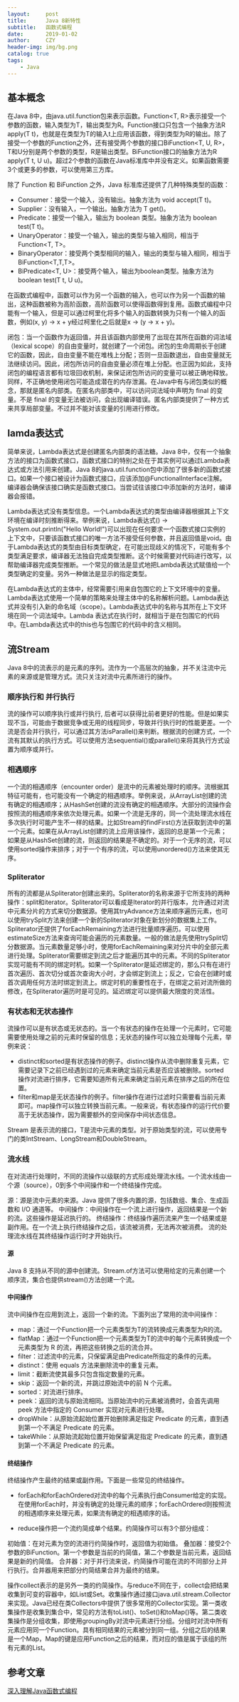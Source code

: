 ```yaml
---
layout:     post
title:      Java 8新特性
subtitle:   函数式编程
date:       2019-01-02
author:     CZY
header-img: img/bg.png
catalog: true
tags:
    - Java
---
```


## 基本概念

在Java 8中，由java.util.function包来表示函数。Function<T, R>表示接受一个参数的函数，输入类型为T，输出类型为R。Function接口只包含一个抽象方法R apply(T t)，也就是在类型为T的输入t上应用该函数，得到类型为R的输出。除了接受一个参数的Function之外，还有接受两个参数的接口BiFunction<T, U, R>，T和U分别是两个参数的类型，R是输出类型。BiFunction接口的抽象方法为R apply(T t, U u)。超过2个参数的函数在Java标准库中并没有定义。如果函数需要3个或更多的参数，可以使用第三方库。

除了 Function 和 BiFunction 之外，Java 标准库还提供了几种特殊类型的函数：
+ Consumer<T>：接受一个输入，没有输出。抽象方法为 void accept(T t)。
+ Supplier<T>：没有输入，一个输出。抽象方法为 T get()。
+ Predicate<T>：接受一个输入，输出为 boolean 类型。抽象方法为 boolean test(T t)。
+ UnaryOperator<T>：接受一个输入，输出的类型与输入相同，相当于 Function<T, T>。
+ BinaryOperator<T>：接受两个类型相同的输入，输出的类型与输入相同，相当于 BiFunction<T,T,T>。
+ BiPredicate<T, U>：接受两个输入，输出为boolean类型。抽象方法为 boolean test(T t, U u)。

在函数式编程中，函数可以作为另一个函数的输入，也可以作为另一个函数的输出，这种函数被称为高阶函数，高阶函数可以使得函数得到复用。函数式编程中只能有一个输入，但是可以通过柯里化将多个输入的函数转换为只有一个输入的函数，例如(x, y) -> x + y经过柯里化之后就是x -> (y -> x + y)。

闭包：当一个函数作为返回值，并且该函数内部使用了出现在其所在函数的词法域（lexical scope）的自由变量时，就创建了一个闭包。闭包的生命周期长于创建它的函数，因此，自由变量不能在堆栈上分配；否则一旦函数退出，自由变量就无法继续访问。因此，闭包所访问的自由变量必须在堆上分配。也正因为如此，支持闭包的编程语言都有垃圾回收机制，来保证闭包所访问的变量可以被正确地释放。同样，不正确地使用闭包可能造成潜在的内存泄漏。在Java中有与闭包类似的概念，那就是匿名内部类。在匿名内部类中，可以访问词法域中声明为 final 的变量。不是 final 的变量无法被访问，会出现编译错误。匿名内部类提供了一种方式来共享局部变量。不过并不能对该变量的引用进行修改。

## lamda表达式

简单来说，Lambda表达式是创建匿名内部类的语法糖。Java 8中，仅有一个抽象方法的接口为函数式接口，函数式接口的特别之处在于其实例可以通过Lambda表达式或方法引用来创建。Java 8的java.util.function包中添加了很多新的函数式接口。如果一个接口被设计为函数式接口，应该添加@FunctionalInterface注解。编译器会确保该接口确实是函数式接口。当尝试往该接口中添加新的方法时，编译器会报错。

Lambda表达式没有类型信息。一个Lambda表达式的类型由编译器根据其上下文环境在编译时刻推断得来。举例来说，Lambda表达式() -> System.out.println("Hello World!")可以出现在任何要求一个函数式接口实例的上下文中，只要该函数式接口的唯一方法不接受任何参数，并且返回值是void。由于Lambda表达式的类型由目标类型确定，在可能出现歧义的情况下，可能有多个类型满足要求，编译器无法独自完成类型推断。这个时候需要对代码进行改写，以帮助编译器完成类型推断。一个常见的做法是显式地把Lambda表达式赋值给一个类型确定的变量。另外一种做法是显示的指定类型。

在Lambda表达式的主体中，经常需要引用来自包围它的上下文环境中的变量。Lambda表达式使用一个简单的策略来处理主体中的名称解析问题。Lambda表达式并没有引入新的命名域（scope）。Lambda表达式中的名称与其所在上下文环境在同一个词法域中。Lambda 表达式在执行时，就相当于是在包围它的代码中。在Lambda表达式中的this也与包围它的代码中的含义相同。

## 流Stream

Java 8中的流表示的是元素的序列。流作为一个高层次的抽象，并不关注流中元素的来源或是管理方式。流只关注对流中元素所进行的操作。

### 顺序执行和 并行执行

流的操作可以顺序执行或并行执行, 后者可以获得比前者更好的性能。但是如果实现不当，可能由于数据竞争或无用的线程同步，导致并行执行时的性能更差。一个流是否会并行执行，可以通过其方法isParallel()来判断。根据流的创建方式，一个流有其默认的执行方式。可以使用方法sequential()或parallel()来将其执行方式设置为顺序或并行。

### 相遇顺序

一个流的相遇顺序（encounter order）是流中的元素被处理时的顺序。流根据其特征可能有，也可能没有一个确定的相遇顺序。举例来说，从ArrayList创建的流有确定的相遇顺序；从HashSet创建的流没有确定的相遇顺序。大部分的流操作会按照流的相遇顺序来依次处理元素。如果一个流是无序的，同一个流处理流水线在多次执行时可能产生不一样的结果。比如Stream的findFirst()方法获取到流中的第一个元素。如果在从ArrayList创建的流上应用该操作，返回的总是第一个元素；如果是从HashSet创建的流，则返回的结果是不确定的。对于一个无序的流，可以使用sorted操作来排序；对于一个有序的流，可以使用unordered()方法来使其无序。

### Spliterator

所有的流都是从Spliterator创建出来的。Spliterator的名称来源于它所支持的两种操作：split和iterator。Spliterator可以看成是Iterator的并行版本，允许通过对流中元素分片的方式来切分数据源。使用其tryAdvance方法来顺序遍历元素，也可以使用trySplit方法来创建一个新的Spliterator对象在新划分的数据集上工作。Spliterator还提供了forEachRemaining方法进行批量顺序遍历。可以使用estimateSize方法来查询可能会遍历的元素数量。一般的做法是先使用trySplit切分数据源。当元素数量足够小时，使用forEachRemaining来对分片中的全部元素进行处理。Spliterator需要绑定到流之后才能遍历其中的元素。不同的Spliterator实现可能有不同的绑定时机。如果一个Spliterator是延迟绑定的，那么只有在进行首次遍历、首次切分或首次查询大小时，才会绑定到流上；反之，它会在创建时或首次调用任何方法时绑定到流上。绑定时机的重要性在于，在绑定之前对流所做的修改，在Spliterator遍历时是可见的。延迟绑定可以提供最大限度的灵活性。

### 有状态和无状态操作

流操作可以是有状态或无状态的。当一个有状态的操作在处理一个元素时，它可能需要使用处理之前的元素时保留的信息；无状态的操作可以独立处理每个元素，举例来说：

+ distinct和sorted是有状态操作的例子。distinct操作从流中删除重复元素，它需要记录下之前已经遇到过的元素来确定当前元素是否应该被删除。sorted 操作对流进行排序，它需要知道所有元素来确定当前元素在排序之后的所在位置。
+ filter和map是无状态操作的例子。filter操作在进行过滤时只需要看当前元素即可。map操作可以独立转换当前元素。一般来说，有状态操作的运行代价要高于无状态操作，因为需要额外的空间保存中间状态信息。

Stream<T> 是表示流的接口，T是流中元素的类型。对于原始类型的流，可以使用专门的类IntStream、LongStream和DoubleStream。

### 流水线

在对流进行处理时，不同的流操作以级联的方式形成处理流水线。一个流水线由一个源（source），0到多个中间操作和一个终结操作完成。

源：源是流中元素的来源。Java 提供了很多内置的源，包括数组、集合、生成函数和 I/O 通道等。
中间操作：中间操作在一个流上进行操作，返回结果是一个新的流。这些操作是延迟执行的。
终结操作：终结操作遍历流来产生一个结果或是副作用。在一个流上执行终结操作之后，该流被消费，无法再次被消费。
流的处理流水线在其终结操作运行时才开始执行。

#### 源

Java 8 支持从不同的源中创建流。Stream.of方法可以使用给定的元素创建一个顺序流，集合也提供stream()方法创建一个流。

#### 中间操作

流中间操作在应用到流上，返回一个新的流。下面列出了常用的流中间操作：

+ map：通过一个Function把一个元素类型为T的流转换成元素类型为R的流。
+ flatMap：通过一个Function把一个元素类型为T的流中的每个元素转换成一个元素类型为 R 的流，再把这些转换之后的流合并。
+ filter：过滤流中的元素，只保留满足由Predicate所指定的条件的元素。
+ distinct：使用 equals 方法来删除流中的重复元素。
+ limit：截断流使其最多只包含指定数量的元素。
+ skip：返回一个新的流，并跳过原始流中的前 N 个元素。
+ sorted：对流进行排序。
+ peek：返回的流与原始流相同。当原始流中的元素被消费时，会首先调用 peek 方法中指定的 Consumer 实现对元素进行处理。
+ dropWhile：从原始流起始位置开始删除满足指定 Predicate 的元素，直到遇到第一个不满足 Predicate 的元素。
+ takeWhile：从原始流起始位置开始保留满足指定 Predicate 的元素，直到遇到第一个不满足 Predicate 的元素。

#### 终结操作

终结操作产生最终的结果或副作用。下面是一些常见的终结操作。

+ forEach和forEachOrdered对流中的每个元素执行由Consumer给定的实现。在使用forEach时，并没有确定的处理元素的顺序；forEachOrdered则按照流的相遇顺序来处理元素，如果流有确定的相遇顺序的话。

+ reduce操作把一个流约简成单个结果。约简操作可以有3个部分组成：

初始值：在对元素为空的流进行约简操作时，返回值为初始值。
叠加器：接受2个参数的BiFunction。第一个参数是当前的约简值，第二个参数是当前元素，返回结果是新的约简值。
合并器：对于并行流来说，约简操作可能在流的不同部分上并行执行。合并器用来把部分约简结果合并为最终的结果。


操作collect表示的是另外一类的约简操作。与reduce不同在于，collect会把结果收集到可变的容器中，如List或Set。收集操作通过接口java.util.stream.Collector来实现。Java已经在类Collectors中提供了很多常用的Collector实现。第一类收集操作是收集到集合中，常见的方法有toList()、toSet()和toMap()等。第二类收集操作是分组收集，即使用groupingBy对流中元素进行分组。分组时对流中所有元素应用同一个Function。具有相同结果的元素被分到同一组。分组之后的结果是一个Map，Map的键是应用Function之后的结果，而对应的值是属于该组的所有元素的List。

## 参考文章

[深入理解Java函数式编程](https://www.ibm.com/developerworks/cn/java/j-understanding-functional-programming-1/index.html?ca=drs-)